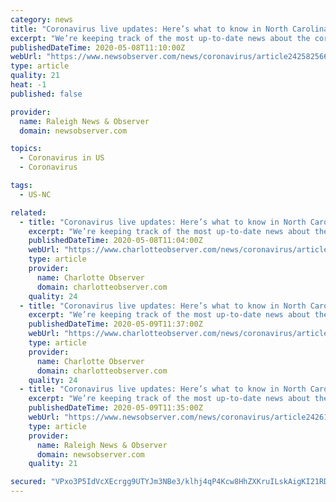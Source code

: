 ```yaml
---
category: news
title: "Coronavirus live updates: Here’s what to know in North Carolina on May 8 | Raleigh News & Observer"
excerpt: "We’re keeping track of the most up-to-date news about the coronavirus in North Carolina. Check back for updates. At least 13,541 people in North Carolina have tested positive for the coronavirus, and 513 have died,"
publishedDateTime: 2020-05-08T11:10:00Z
webUrl: "https://www.newsobserver.com/news/coronavirus/article242582566.html"
type: article
quality: 21
heat: -1
published: false

provider:
  name: Raleigh News & Observer
  domain: newsobserver.com

topics:
  - Coronavirus in US
  - Coronavirus

tags:
  - US-NC

related:
  - title: "Coronavirus live updates: Here’s what to know in North Carolina on May 8 | Charlotte Observer"
    excerpt: "We’re keeping track of the most up-to-date news about the coronavirus in North Carolina. Check back for updates. At least 13,954 people in North Carolina have tested positive for the coronavirus as of Friday morning,"
    publishedDateTime: 2020-05-08T11:04:00Z
    webUrl: "https://www.charlotteobserver.com/news/coronavirus/article242582566.html"
    type: article
    provider:
      name: Charlotte Observer
      domain: charlotteobserver.com
    quality: 24
  - title: "Coronavirus live updates: Here’s what to know in North Carolina on May 9 | Charlotte Observer"
    excerpt: "We’re keeping track of the most up-to-date news about the coronavirus in North Carolina. Check back for updates. At least 14,007 people in North Carolina have tested positive for the coronavirus as of Saturday morning,"
    publishedDateTime: 2020-05-09T11:37:00Z
    webUrl: "https://www.charlotteobserver.com/news/coronavirus/article242612936.html"
    type: article
    provider:
      name: Charlotte Observer
      domain: charlotteobserver.com
    quality: 24
  - title: "Coronavirus live updates: Here’s what to know in North Carolina on May 9 | Raleigh News & Observer"
    excerpt: "We’re keeping track of the most up-to-date news about the coronavirus in North Carolina. Check back for updates. At least 14,007 people in North Carolina have tested positive for the coronavirus as of Saturday morning,"
    publishedDateTime: 2020-05-09T11:35:00Z
    webUrl: "https://www.newsobserver.com/news/coronavirus/article242612936.html"
    type: article
    provider:
      name: Raleigh News & Observer
      domain: newsobserver.com
    quality: 21

secured: "VPxo3P5IdVcXEcrgg9UTYJm3NBe3/klhj4qP4Kcw8HhZXKruILskAigKI21RD0NDKJ6fG2iylkA5nv6hQcuyrWWkg4EnhXXJVhvIsj6zz+R1V4DpoD5C9LUeh59g5Yu3FWjNZZT9KVGwCcYjbcVJW7gLpVb09Agu7SIZH2gxejXeYlN/XV2sImOaog2rgJnq1ZPrr9HMh7DlQtJtOEMTQ82Kgk6vPYgASB+5UTCG1C8KlQzcbwYKfiK+Dw1ASXyoL6+HnBzIRs8DwLEBBq7v97y+Q7h481fdz3ya1gbH8BvJiEEN5ZKBAw4PdA3X/0KUrjoMP5e7040xuXKa+x1IRSDR4McFArG6avXrf2DH/KFgpL1nKXyy5abomOvTXB2tixb83BCaRkrkWafJVRNjJJ0MDdI6mE2Qlz2h2sH2ZQ9H7MegpH2Xa4Ta5v8QVFUtqtn+zy4CIeGHKrZFKL6cFlSTe2+Pu8yC/EnqLzjkE2s=;YS15wkSjyibZHR13FyW4NA=="
---
```



